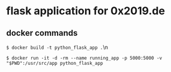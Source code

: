 # flask application for 0x2019.de

## docker commands

`$ docker build -t python_flask_app .`\n

`$ docker run -it -d -rm --name running_app -p 5000:5000 -v "$PWD":/usr/src/app python_flask_app`
